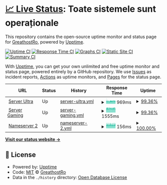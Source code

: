 # [📈 Live Status](https://uptime.greathost.ro): <!--live status--> **Toate sistemele sunt operaționale**

This repository contains the open-source uptime monitor and status page for [GreathostRo](https://uptime.greathost.ro), powered by [Upptime](https://github.com/upptime/upptime).

[![Uptime CI](https://github.com/GreathostRo/upptime/workflows/Uptime%20CI/badge.svg)](https://github.com/GreathostRo/upptime/actions?query=workflow%3A%22Uptime+CI%22)
[![Response Time CI](https://github.com/GreathostRo/upptime/workflows/Response%20Time%20CI/badge.svg)](https://github.com/GreathostRo/upptime/actions?query=workflow%3A%22Response+Time+CI%22)
[![Graphs CI](https://github.com/GreathostRo/upptime/workflows/Graphs%20CI/badge.svg)](https://github.com/GreathostRo/upptime/actions?query=workflow%3A%22Graphs+CI%22)
[![Static Site CI](https://github.com/GreathostRo/upptime/workflows/Static%20Site%20CI/badge.svg)](https://github.com/GreathostRo/upptime/actions?query=workflow%3A%22Static+Site+CI%22)
[![Summary CI](https://github.com/GreathostRo/upptime/workflows/Summary%20CI/badge.svg)](https://github.com/GreathostRo/upptime/actions?query=workflow%3A%22Summary+CI%22)

With [Upptime](https://upptime.js.org), you can get your own unlimited and free uptime monitor and status page, powered entirely by a GitHub repository. We use [Issues](https://github.com/GreathostRo/upptime/issues) as incident reports, [Actions](https://github.com/GreathostRo/upptime/actions) as uptime monitors, and [Pages](https://uptime.greathost.ro) for the status page.

<!--start: status pages-->
<!-- This summary is generated by Upptime (https://github.com/upptime/upptime) -->
<!-- Do not edit this manually, your changes will be overwritten -->
<!-- prettier-ignore -->
| URL | Status | History | Response Time | Uptime |
| --- | ------ | ------- | ------------- | ------ |
| <img alt="" src="https://favicons.githubusercontent.com/ultra.greathost.ro" height="13"> [Server Ultra](https://ultra.greathost.ro) | Up | [server-ultra.yml](https://github.com/GreathostRo/upptime/commits/HEAD/history/server-ultra.yml) | <details><summary><img alt="Response time graph" src="./graphs/server-ultra/response-time-week.png" height="20"> 969ms</summary><br><a href="https://uptime.greathost.ro/history/server-ultra"><img alt="Response time 881" src="https://img.shields.io/endpoint?url=https%3A%2F%2Fraw.githubusercontent.com%2FGreathostRo%2Fupptime%2FHEAD%2Fapi%2Fserver-ultra%2Fresponse-time.json"></a><br><a href="https://uptime.greathost.ro/history/server-ultra"><img alt="24-hour response time 1004" src="https://img.shields.io/endpoint?url=https%3A%2F%2Fraw.githubusercontent.com%2FGreathostRo%2Fupptime%2FHEAD%2Fapi%2Fserver-ultra%2Fresponse-time-day.json"></a><br><a href="https://uptime.greathost.ro/history/server-ultra"><img alt="7-day response time 969" src="https://img.shields.io/endpoint?url=https%3A%2F%2Fraw.githubusercontent.com%2FGreathostRo%2Fupptime%2FHEAD%2Fapi%2Fserver-ultra%2Fresponse-time-week.json"></a><br><a href="https://uptime.greathost.ro/history/server-ultra"><img alt="30-day response time 930" src="https://img.shields.io/endpoint?url=https%3A%2F%2Fraw.githubusercontent.com%2FGreathostRo%2Fupptime%2FHEAD%2Fapi%2Fserver-ultra%2Fresponse-time-month.json"></a><br><a href="https://uptime.greathost.ro/history/server-ultra"><img alt="1-year response time 881" src="https://img.shields.io/endpoint?url=https%3A%2F%2Fraw.githubusercontent.com%2FGreathostRo%2Fupptime%2FHEAD%2Fapi%2Fserver-ultra%2Fresponse-time-year.json"></a></details> | <details><summary><a href="https://uptime.greathost.ro/history/server-ultra">99.36%</a></summary><a href="https://uptime.greathost.ro/history/server-ultra"><img alt="All-time uptime 92.24%" src="https://img.shields.io/endpoint?url=https%3A%2F%2Fraw.githubusercontent.com%2FGreathostRo%2Fupptime%2FHEAD%2Fapi%2Fserver-ultra%2Fuptime.json"></a><br><a href="https://uptime.greathost.ro/history/server-ultra"><img alt="24-hour uptime 96.58%" src="https://img.shields.io/endpoint?url=https%3A%2F%2Fraw.githubusercontent.com%2FGreathostRo%2Fupptime%2FHEAD%2Fapi%2Fserver-ultra%2Fuptime-day.json"></a><br><a href="https://uptime.greathost.ro/history/server-ultra"><img alt="7-day uptime 99.36%" src="https://img.shields.io/endpoint?url=https%3A%2F%2Fraw.githubusercontent.com%2FGreathostRo%2Fupptime%2FHEAD%2Fapi%2Fserver-ultra%2Fuptime-week.json"></a><br><a href="https://uptime.greathost.ro/history/server-ultra"><img alt="30-day uptime 99.57%" src="https://img.shields.io/endpoint?url=https%3A%2F%2Fraw.githubusercontent.com%2FGreathostRo%2Fupptime%2FHEAD%2Fapi%2Fserver-ultra%2Fuptime-month.json"></a><br><a href="https://uptime.greathost.ro/history/server-ultra"><img alt="1-year uptime 92.24%" src="https://img.shields.io/endpoint?url=https%3A%2F%2Fraw.githubusercontent.com%2FGreathostRo%2Fupptime%2FHEAD%2Fapi%2Fserver-ultra%2Fuptime-year.json"></a></details>
| <img alt="" src="https://favicons.githubusercontent.com/game.greathost.ro" height="13"> [Server Gaming](https://game.greathost.ro) | Up | [server-gaming.yml](https://github.com/GreathostRo/upptime/commits/HEAD/history/server-gaming.yml) | <details><summary><img alt="Response time graph" src="./graphs/server-gaming/response-time-week.png" height="20"> 1555ms</summary><br><a href="https://uptime.greathost.ro/history/server-gaming"><img alt="Response time 1468" src="https://img.shields.io/endpoint?url=https%3A%2F%2Fraw.githubusercontent.com%2FGreathostRo%2Fupptime%2FHEAD%2Fapi%2Fserver-gaming%2Fresponse-time.json"></a><br><a href="https://uptime.greathost.ro/history/server-gaming"><img alt="24-hour response time 1544" src="https://img.shields.io/endpoint?url=https%3A%2F%2Fraw.githubusercontent.com%2FGreathostRo%2Fupptime%2FHEAD%2Fapi%2Fserver-gaming%2Fresponse-time-day.json"></a><br><a href="https://uptime.greathost.ro/history/server-gaming"><img alt="7-day response time 1555" src="https://img.shields.io/endpoint?url=https%3A%2F%2Fraw.githubusercontent.com%2FGreathostRo%2Fupptime%2FHEAD%2Fapi%2Fserver-gaming%2Fresponse-time-week.json"></a><br><a href="https://uptime.greathost.ro/history/server-gaming"><img alt="30-day response time 1541" src="https://img.shields.io/endpoint?url=https%3A%2F%2Fraw.githubusercontent.com%2FGreathostRo%2Fupptime%2FHEAD%2Fapi%2Fserver-gaming%2Fresponse-time-month.json"></a><br><a href="https://uptime.greathost.ro/history/server-gaming"><img alt="1-year response time 1468" src="https://img.shields.io/endpoint?url=https%3A%2F%2Fraw.githubusercontent.com%2FGreathostRo%2Fupptime%2FHEAD%2Fapi%2Fserver-gaming%2Fresponse-time-year.json"></a></details> | <details><summary><a href="https://uptime.greathost.ro/history/server-gaming">99.36%</a></summary><a href="https://uptime.greathost.ro/history/server-gaming"><img alt="All-time uptime 92.24%" src="https://img.shields.io/endpoint?url=https%3A%2F%2Fraw.githubusercontent.com%2FGreathostRo%2Fupptime%2FHEAD%2Fapi%2Fserver-gaming%2Fuptime.json"></a><br><a href="https://uptime.greathost.ro/history/server-gaming"><img alt="24-hour uptime 96.58%" src="https://img.shields.io/endpoint?url=https%3A%2F%2Fraw.githubusercontent.com%2FGreathostRo%2Fupptime%2FHEAD%2Fapi%2Fserver-gaming%2Fuptime-day.json"></a><br><a href="https://uptime.greathost.ro/history/server-gaming"><img alt="7-day uptime 99.36%" src="https://img.shields.io/endpoint?url=https%3A%2F%2Fraw.githubusercontent.com%2FGreathostRo%2Fupptime%2FHEAD%2Fapi%2Fserver-gaming%2Fuptime-week.json"></a><br><a href="https://uptime.greathost.ro/history/server-gaming"><img alt="30-day uptime 99.57%" src="https://img.shields.io/endpoint?url=https%3A%2F%2Fraw.githubusercontent.com%2FGreathostRo%2Fupptime%2FHEAD%2Fapi%2Fserver-gaming%2Fuptime-month.json"></a><br><a href="https://uptime.greathost.ro/history/server-gaming"><img alt="1-year uptime 92.24%" src="https://img.shields.io/endpoint?url=https%3A%2F%2Fraw.githubusercontent.com%2FGreathostRo%2Fupptime%2FHEAD%2Fapi%2Fserver-gaming%2Fuptime-year.json"></a></details>
| <img alt="" src="https://favicons.githubusercontent.com/null" height="13"> [Nameserver 2](ns2.greathost.ro) | Up | [nameserver-2.yml](https://github.com/GreathostRo/upptime/commits/HEAD/history/nameserver-2.yml) | <details><summary><img alt="Response time graph" src="./graphs/nameserver-2/response-time-week.png" height="20"> 156ms</summary><br><a href="https://uptime.greathost.ro/history/nameserver-2"><img alt="Response time 156" src="https://img.shields.io/endpoint?url=https%3A%2F%2Fraw.githubusercontent.com%2FGreathostRo%2Fupptime%2FHEAD%2Fapi%2Fnameserver-2%2Fresponse-time.json"></a><br><a href="https://uptime.greathost.ro/history/nameserver-2"><img alt="24-hour response time 159" src="https://img.shields.io/endpoint?url=https%3A%2F%2Fraw.githubusercontent.com%2FGreathostRo%2Fupptime%2FHEAD%2Fapi%2Fnameserver-2%2Fresponse-time-day.json"></a><br><a href="https://uptime.greathost.ro/history/nameserver-2"><img alt="7-day response time 156" src="https://img.shields.io/endpoint?url=https%3A%2F%2Fraw.githubusercontent.com%2FGreathostRo%2Fupptime%2FHEAD%2Fapi%2Fnameserver-2%2Fresponse-time-week.json"></a><br><a href="https://uptime.greathost.ro/history/nameserver-2"><img alt="30-day response time 159" src="https://img.shields.io/endpoint?url=https%3A%2F%2Fraw.githubusercontent.com%2FGreathostRo%2Fupptime%2FHEAD%2Fapi%2Fnameserver-2%2Fresponse-time-month.json"></a><br><a href="https://uptime.greathost.ro/history/nameserver-2"><img alt="1-year response time 156" src="https://img.shields.io/endpoint?url=https%3A%2F%2Fraw.githubusercontent.com%2FGreathostRo%2Fupptime%2FHEAD%2Fapi%2Fnameserver-2%2Fresponse-time-year.json"></a></details> | <details><summary><a href="https://uptime.greathost.ro/history/nameserver-2">100.00%</a></summary><a href="https://uptime.greathost.ro/history/nameserver-2"><img alt="All-time uptime 100.00%" src="https://img.shields.io/endpoint?url=https%3A%2F%2Fraw.githubusercontent.com%2FGreathostRo%2Fupptime%2FHEAD%2Fapi%2Fnameserver-2%2Fuptime.json"></a><br><a href="https://uptime.greathost.ro/history/nameserver-2"><img alt="24-hour uptime 100.00%" src="https://img.shields.io/endpoint?url=https%3A%2F%2Fraw.githubusercontent.com%2FGreathostRo%2Fupptime%2FHEAD%2Fapi%2Fnameserver-2%2Fuptime-day.json"></a><br><a href="https://uptime.greathost.ro/history/nameserver-2"><img alt="7-day uptime 100.00%" src="https://img.shields.io/endpoint?url=https%3A%2F%2Fraw.githubusercontent.com%2FGreathostRo%2Fupptime%2FHEAD%2Fapi%2Fnameserver-2%2Fuptime-week.json"></a><br><a href="https://uptime.greathost.ro/history/nameserver-2"><img alt="30-day uptime 100.00%" src="https://img.shields.io/endpoint?url=https%3A%2F%2Fraw.githubusercontent.com%2FGreathostRo%2Fupptime%2FHEAD%2Fapi%2Fnameserver-2%2Fuptime-month.json"></a><br><a href="https://uptime.greathost.ro/history/nameserver-2"><img alt="1-year uptime 100.00%" src="https://img.shields.io/endpoint?url=https%3A%2F%2Fraw.githubusercontent.com%2FGreathostRo%2Fupptime%2FHEAD%2Fapi%2Fnameserver-2%2Fuptime-year.json"></a></details>

<!--end: status pages-->

[**Visit our status website →**](https://uptime.greathost.ro)

## 📄 License

- Powered by: [Upptime](https://github.com/upptime/upptime)
- Code: [MIT](./LICENSE) © [GreathostRo](https://uptime.greathost.ro)
- Data in the `./history` directory: [Open Database License](https://opendatacommons.org/licenses/odbl/1-0/)

